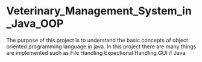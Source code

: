 # Veterinary_Management_System_in_Java_OOP
The purpose of this project is to understand the basic concepts of object oriented programming language in java.
In this project there are many things are implemented such as
File Handling
Expectional Handling 
GUI if Java
